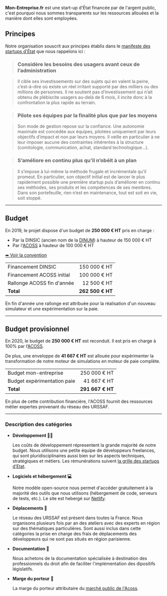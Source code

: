 **Mon-Entreprise.fr** est une start-up d'État financée par de l'argent public,
c'est pourquoi nous sommes transparents sur les ressources allouées et la
manière dont elles sont employées.

## Principes

Notre organisation souscrit aux principes établis dans le [manifeste des
startups d'État](https://beta.gouv.fr/incubateurs) que nous rappelons ici :

> ### Considère les besoins des usagers avant ceux de l’administration

> Il cible ses investissements sur des sujets qui en valent la peine,
> c’est-à-dire où existe un réel irritant supporté par des milliers ou des
> millions de personnes. Il ne soutient pas d’investissement qui n’ait obtenu de
> plébiscite usagers au-delà de 6 mois, il incite donc à la confrontation la
> plus rapide au terrain.

> ### Pilote ses équipes par la finalité plus que par les moyens

> Son mode de gestion repose sur la confiance. Une autonomie maximale est
> concédée aux équipes, pilotées uniquement par leurs objectifs d’impact et non
> par leurs moyens. Il veille en particulier à ne leur imposer aucune des
> contraintes inhérentes à la structure (comitologie, communication, achat,
> standard technologique…).

> ### S’améliore en continu plus qu’il n’obéit à un plan

> Il s’impose à lui-même la méthode frugale et incrémentale qu’il promeut. En
> particulier, son objectif initial est de lancer le plus rapidement possible
> une première startup puis d’améliorer en continu ses méthodes, ses produits et
> les compétences de ses membres. Dans son portefeuille, rien n’est en
> maintenance, tout est soit en vie, soit stoppé.

---

## Budget

En 2019, le projet dispose d'un budget de **250 000 € HT** pris en charge :

- Par la DINSIC (ancien nom de la [DINUM](https://www.numerique.gouv.fr/dinum/)) à hauteur de 150 000 € HT
- Par l'[ACOSS](https://www.acoss.fr) à hauteur de 100 000 € HT

[➡ Voir la convention](https://static.data.gouv.fr/resources/conventions-de-partenariat/20190423-181035/convention-du-15-avril-2019.pdf)

|                            |                  |
| -------------------------- | ---------------: |
| Financement DINSIC         |     150 000 € HT |
| Financement ACOSS initial  |     100 000 € HT |
| Rallonge ACOSS fin d'année |      12 500 € HT |
| **Total**                  | **262 500 € HT** |

En fin d'année une rallonge est attribuée pour la réalisation d'un nouveau
simulateur et une expérimentation sur la paie.

---

## Budget provisionnel

En 2020, le budget de **250 000 € HT** est reconduit. Il est pris en charge
à 100% par l’[ACOSS](https://www.acoss.fr).

De plus, une enveloppe de **41 667 € HT** est allouée pour expérimenter la
transformation de notre moteur de simulations en moteur de paie complète.

|                             |                  |
| --------------------------- | ---------------: |
| Budget mon-entreprise       |     250 000 € HT |
| Budget expérimentation paie |      41 667 € HT |
| **Total**                   | **291 667 € HT** |

En plus de cette contribution financière, l'ACOSS fournit des ressources métier
expertes provenant du réseau des URSSAF.

---

### Description des catégories

- **Développement 👨‍💻**

  Les coûts de développement répresentent la grande majorité de notre budget.
  Nous utilisons une petite équipe de développeurs freelances, qui sont
  pluridisciplinaires aussi bien sur les aspects techniques, stratégiques et
  métiers. Les rémunérations suivent
  [la grille des startups d’Etat](https://doc.incubateur.net/communaute/travailler-a-beta-gouv/recrutement/remuneration).

- **Logiciels et hébergement 💻**

  Notre modèle open-source nous permet d'accéder gratuitement à la majorité des
  outils que nous utilisons (hébergement de code, serveurs de tests, etc.). Le
  site est hebergé sur [Netlify](https://www.netlify.com).

- **Déplacements 🚅**

  Le réseau des URSSAF est présent dans toutes la France. Nous organisons
  plusieurs fois par an des ateliers avec des experts en région sur des
  thématiques particulières. Sont aussi inclus dans cette catégories la prise en
  charge des frais de déplacements des développeurs qui ne sont pas situés en
  région parisienne.

- **Documentation 📖**

  Nous achetons de la documentation spécialisée à destination des professionnels
  du droit afin de faciliter l'implémentation des dipositifs législatifs.

- **Marge du porteur 🤝**

  La marge du porteur attributaire du
  [marché public de l'Acoss](https://www.acoss.fr/home/fournisseurs.html).
